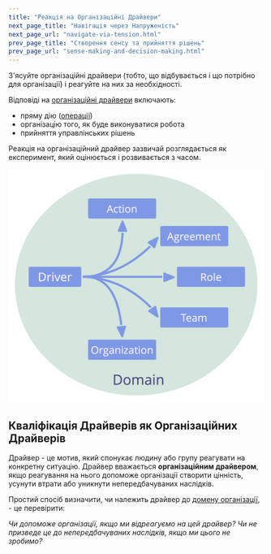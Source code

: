 ```yaml
---
title: "Реакція на Організаційні Драйвери"
next_page_title: "Навігація через Напруженість"
next_page_url: "navigate-via-tension.html"
prev_page_title: "Створення сенсу та прийняття рішень"
prev_page_url: "sense-making-and-decision-making.html"
---
```



<div class="card summary"><div class="card-body">З'ясуйте організаційні драйвери (тобто, що відбувається і що потрібно для організації) і реагуйте на них за необхідності.
</div></div>

Відповіді на <a href="glossary.html#entry-organizational-driver" class="glossary-tooltip" data-toggle="tooltip" title="Організаційний драйвер: Драйвер - це мотив, який спонукає людину або групу реагувати на конкретну ситуацію. Драйвер вважається **організаційним драйвером**, якщо реагування на нього допоможе організації створити цінність, усунути втрати або уникнути непередбачуваних наслідків.">організаційні драйвери</a> включають:

- пряму дію (<a href="glossary.html#entry-operations" class="glossary-tooltip" data-toggle="tooltip" title="Операційна діяльність: Виконання роботи та організація повсякденної діяльності в межах обмежень, визначених через управління.">операції</a>)
- організацію того, як буде виконуватися робота
- прийняття управлінських рішень

Реакція на організаційний драйвер зазвичай розглядається як експеримент, який оцінюється і розвивається з часом.

![Можливі відповіді на організаційні драйвери](img/driver-domain/driver-response-full.png)

## Кваліфікація Драйверів як Організаційних Драйверів

Драйвер - це мотив, який спонукає людину або групу реагувати на конкретну ситуацію. Драйвер вважається **організаційним драйвером**, якщо реагування на нього допоможе організації створити цінність, усунути втрати або уникнути непередбачуваних наслідків.

Простий спосіб визначити, чи належить драйвер до <a href="glossary.html#entry-domain" class="glossary-tooltip" data-toggle="tooltip" title="Домен: Окрема сфера впливу, діяльності та прийняття рішень всередині організації.">домену організації</a>, - це перевірити:

_Чи допоможе організації, якщо ми відреагуємо на цей драйвер? Чи не призведе це до непередбачуваних наслідків, якщо ми цього не зробимо?_
